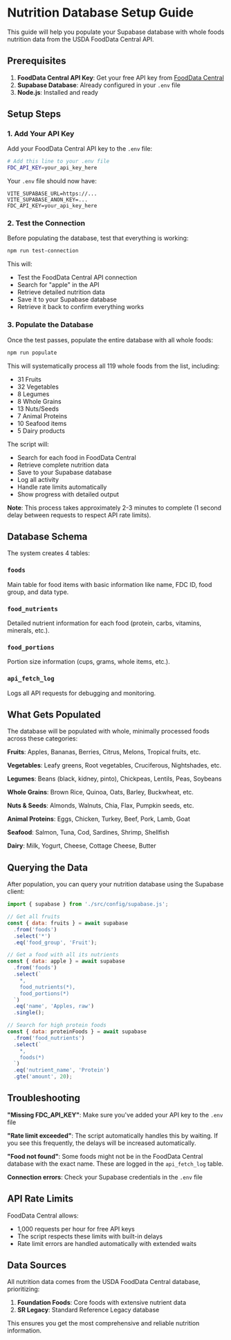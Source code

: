 # Nutrition Database Setup Guide

This guide will help you populate your Supabase database with whole foods nutrition data from the USDA FoodData Central API.

## Prerequisites

1. **FoodData Central API Key**: Get your free API key from [FoodData Central](https://fdc.nal.usda.gov/api-key-signup.html)
2. **Supabase Database**: Already configured in your `.env` file
3. **Node.js**: Installed and ready

## Setup Steps

### 1. Add Your API Key

Add your FoodData Central API key to the `.env` file:

```bash
# Add this line to your .env file
FDC_API_KEY=your_api_key_here
```

Your `.env` file should now have:
```
VITE_SUPABASE_URL=https://...
VITE_SUPABASE_ANON_KEY=...
FDC_API_KEY=your_api_key_here
```

### 2. Test the Connection

Before populating the database, test that everything is working:

```bash
npm run test-connection
```

This will:
- Test the FoodData Central API connection
- Search for "apple" in the API
- Retrieve detailed nutrition data
- Save it to your Supabase database
- Retrieve it back to confirm everything works

### 3. Populate the Database

Once the test passes, populate the entire database with all whole foods:

```bash
npm run populate
```

This will systematically process all 119 whole foods from the list, including:
- 31 Fruits
- 32 Vegetables
- 8 Legumes
- 8 Whole Grains
- 13 Nuts/Seeds
- 7 Animal Proteins
- 10 Seafood items
- 5 Dairy products

The script will:
- Search for each food in FoodData Central
- Retrieve complete nutrition data
- Save to your Supabase database
- Log all activity
- Handle rate limits automatically
- Show progress with detailed output

**Note**: This process takes approximately 2-3 minutes to complete (1 second delay between requests to respect API rate limits).

## Database Schema

The system creates 4 tables:

### `foods`
Main table for food items with basic information like name, FDC ID, food group, and data type.

### `food_nutrients`
Detailed nutrient information for each food (protein, carbs, vitamins, minerals, etc.).

### `food_portions`
Portion size information (cups, grams, whole items, etc.).

### `api_fetch_log`
Logs all API requests for debugging and monitoring.

## What Gets Populated

The database will be populated with whole, minimally processed foods across these categories:

**Fruits**: Apples, Bananas, Berries, Citrus, Melons, Tropical fruits, etc.

**Vegetables**: Leafy greens, Root vegetables, Cruciferous, Nightshades, etc.

**Legumes**: Beans (black, kidney, pinto), Chickpeas, Lentils, Peas, Soybeans

**Whole Grains**: Brown Rice, Quinoa, Oats, Barley, Buckwheat, etc.

**Nuts & Seeds**: Almonds, Walnuts, Chia, Flax, Pumpkin seeds, etc.

**Animal Proteins**: Eggs, Chicken, Turkey, Beef, Pork, Lamb, Goat

**Seafood**: Salmon, Tuna, Cod, Sardines, Shrimp, Shellfish

**Dairy**: Milk, Yogurt, Cheese, Cottage Cheese, Butter

## Querying the Data

After population, you can query your nutrition database using the Supabase client:

```javascript
import { supabase } from './src/config/supabase.js';

// Get all fruits
const { data: fruits } = await supabase
  .from('foods')
  .select('*')
  .eq('food_group', 'Fruit');

// Get a food with all its nutrients
const { data: apple } = await supabase
  .from('foods')
  .select(`
    *,
    food_nutrients(*),
    food_portions(*)
  `)
  .eq('name', 'Apples, raw')
  .single();

// Search for high protein foods
const { data: proteinFoods } = await supabase
  .from('food_nutrients')
  .select(`
    *,
    foods(*)
  `)
  .eq('nutrient_name', 'Protein')
  .gte('amount', 20);
```

## Troubleshooting

**"Missing FDC_API_KEY"**: Make sure you've added your API key to the `.env` file

**"Rate limit exceeded"**: The script automatically handles this by waiting. If you see this frequently, the delays will be increased automatically.

**"Food not found"**: Some foods might not be in the FoodData Central database with the exact name. These are logged in the `api_fetch_log` table.

**Connection errors**: Check your Supabase credentials in the `.env` file

## API Rate Limits

FoodData Central allows:
- 1,000 requests per hour for free API keys
- The script respects these limits with built-in delays
- Rate limit errors are handled automatically with extended waits

## Data Sources

All nutrition data comes from the USDA FoodData Central database, prioritizing:
1. **Foundation Foods**: Core foods with extensive nutrient data
2. **SR Legacy**: Standard Reference Legacy database

This ensures you get the most comprehensive and reliable nutrition information.
